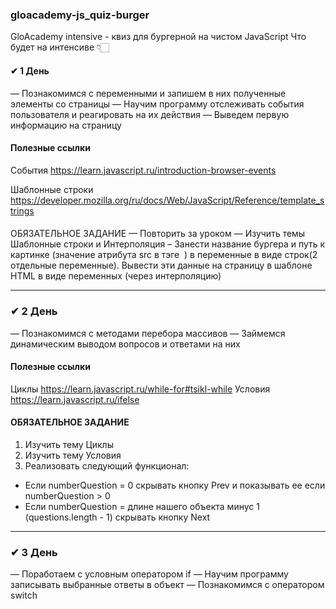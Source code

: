 ### gloacademy-js_quiz-burger
GloAcademy intensive - квиз для бургерной на чистом JavaScript
Что будет на интенсиве 👇🏻

#### ✔ 1 День
— Познакомимся с переменными и запишем в них полученные элементы со страницы
— Научим программу отслеживать события пользователя и реагировать на их
действия
— Выведем первую информацию на страницу


#### Полезные ссылки

События
https://learn.javascript.ru/introduction-browser-events

Шаблонные строки
https://developer.mozilla.org/ru/docs/Web/JavaScript/Reference/template_strings

####
ОБЯЗАТЕЛЬНОЕ ЗАДАНИЕ
— Повторить за уроком
— Изучить темы Шаблонные строки и Интерполяция
– Занести название бургера и путь к картинке (значение атрибута src в тэге <img> ) в переменные в виде строк(2 отдельные переменные).
Вывести эти данные на страницу в шаблоне HTML в виде переменных (через интерполяцию)

---

### ✔ 2 День
— Познакомимся с методами перебора массивов
— Займемся динамическим выводом вопросов и ответами на них
#### Полезные ссылки
Циклы
https://learn.javascript.ru/while-for#tsikl-while
Условия
https://learn.javascript.ru/ifelse

#### ОБЯЗАТЕЛЬНОЕ ЗАДАНИЕ
1. Изучить тему Циклы
2. Изучить тему Условия
3. Реализовать следующий функционал:
- Если numberQuestion = 0 скрывать кнопку Prev и показывать ее если numberQuestion > 0
- Если numberQuestion  = длине нашего объекта минус 1 (questions.length - 1) скрывать кнопку Next
---

### ✔ 3 День
— Поработаем с условным оператором if
— Научим программу записывать выбранные ответы в объект
— Познакомимся с оператором switch
